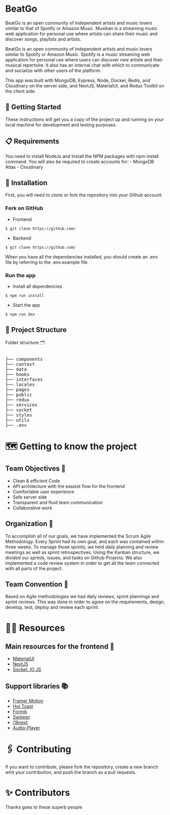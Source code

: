 # BeatGo

BeatGo is an open community of independent artists and music lovers similar to that of Spotify or Amazon Music. Musikan is a streaming music web application for personal use where artists can share their music and discover songs, playlists and artists.

BeatGo is an open community of independent artists and music lovers similar to Spotify or Amazon Music. Spotify is a music streaming web application for personal use where users can discover new artists and their musical repertoire. It also has an internal chat with which to communicate and socialize with other users of the platform.

This app was built with MongoDB, Express, Node, Docker, Redis, and Cloudinary on the server side, and NextJS, MaterialUI, and Redux Toolkit on the client side.

## 🚀 Getting Started

These instructions will get you a copy of the project up and running on your local machine for development and testing purposes.

## 📋 Requirements

You need to install NodeJs and Install the NPM packages with npm install command. You will also be required to create accounts for: - MongoDB Atlas - Cloudinary

## 🔧 Installation

First, you will need to clone or fork the repository into your Github account:

### Fork on GitHub

- Frontend

```
$ git clone https://github.com/
```

- Backend

```
$ git clone https://github.com/
```

When you have all the dependencies installed, you should create an .env file by referring to the .env.example file.

### Run the app

- Install all dependencies

```
$ npm run install
```

- Start the app

```
$ npm run dev
```

## 🦴 Project Structure

Folder structure 🗂

<pre>  
├── components 
├── context  
├── data  
├── hooks
├── interfaces
├── locales
├── pages
├── public
├── redux
├── services 
├── socket
├── styles
├── utils
├── .env                
</pre>

# 🗺 Getting to know the project

## Team Objectives 🎯

- Clean & efficient Code
- API architecture with the easiest flow for the frontend
- Comfortable user experience
- Safe server side
- Transparent and fluid team communication
- Collaborative work

## Organization 📆

To accomplish all of our goals, we have implemented the Scrum Agile Methodology. Every Sprint had its own goal, and each was contained within three weeks. To manage those sprints, we held daily planning and review meetings as well as sprint retrospectives. Using the Kanban structure, we divided our sprints, issues, and tasks on Github Projects. We also implemented a code review system in order to get all the team connected with all parts of the project.

## Team Convention 🤝

Based on Agile methodologies we had daily reviews, sprint plannings and sprint reviews. This was done in order to agree on the requirements, design, develop, test, deploy and review each sprint.

# 🕵️‍♂️ Resources

## Main resources for the frontend 🧬

- [MaterialUI](https://mui.com/)
- [NextJS](https://nextjs.org/)
- [Socket. IO JS](https://socket.io/)

## Support libraries 📚

- [Framer Motion](https://www.framer.com/motion/)
- [Hot Toast](https://react-hot-toast.com/)
- [Formik](https://formik.org/)
- [Swipper](https://swiperjs.com/)
- [i18next](https://react.i18next.com/)
- [Audio-Player](https://www.npmjs.com/package/react-h5-audio-player)

# 🖇️ Contributing

If you want to contribute, please fork the repository, create a new branch whit your contribution, and push the branch as a pull requests.

# ✨ Contributors

Thanks goes to these superb people
